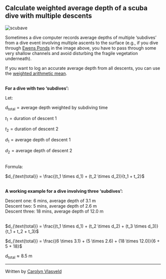 ## Calculate weighted average depth of a scuba dive with multiple descents

![scubave](https://github.com/carolynvlasveld/resources/blob/main/ewensponds.jpg)

Sometimes a dive computer records average depths of multiple ‘subdives’ from a dive event involving multiple ascents to the surface (e.g., if you dive through [Ewens Ponds](https://www.parks.sa.gov.au/parks/ewens-ponds-conservation-park) in the image above, you have to pass through some very shallow channels and avoid disturbing the fragile vegetation underneath).

If you want to log an accurate average depth from all descents, you can use the [weighted arithmetic mean](https://en.wikipedia.org/wiki/Weighted_arithmetic_mean).

<br>**For a dive with two ‘subdives’:**

Let:

$d_{\text{total}} = \text{average depth weighted by subdiving time}$

$t_1 = \text{duration of descent 1}$

$t_2 = \text{duration of descent 2}$

$d_1 = \text{average depth of descent 1}$

$d_2 = \text{average depth of descent 2}$<br>

<br>Formula:

$d_{\text{total}} = \frac{(t_1 \times d_1) + (t_2 \times d_2)}{t_1 + t_2}$

<br>**A working example for a dive involving three ‘subdives’:**

Descent one: 6 mins, average depth of 3.1 m\
Descent two: 5 mins, average depth of 2.6 m\
Descent three: 18 mins, average depth of 12.0 m<br><br>

$d_{\text{total}} = \frac{(t_1 \times d_1) + (t_2 \times d_2) + (t_3 \times d_3)}{t_1 + t_2 + t_3}$

$d_{\text{total}} = \frac{(6 \times 3.1) + (5 \times 2.6) + (18 \times 12.0)}{6 + 5 + 18}$

$d_{\text{total}} \approx \text{8.5 m}$

---

Written by [Carolyn Vlasveld](https://carolynvlasveld.github.io/)

